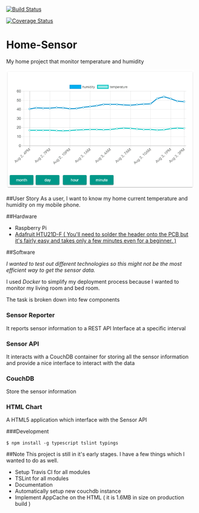 [![Build Status](https://travis-ci.org/kaga/Home-Sensor.svg?branch=master)](https://travis-ci.org/kaga/Home-Sensor)

[![Coverage Status](https://coveralls.io/repos/github/kaga/Home-Sensor/badge.svg?branch=master)](https://coveralls.io/github/kaga/Home-Sensor?branch=master)

# Home-Sensor 
My home project that monitor temperature and humidity 

![HTML Chart](./images/html_chart_v1_0_1.png)

##User Story
As a user, I want to know my home current temperature and humidity on my mobile phone.

##Hardware

- Raspberry Pi
- [Adafruit HTU21D-F ( You'll need to solder the header onto the PCB but it's fairly easy and takes only a few minutes even for a beginner. )](https://www.adafruit.com/products/1899)

##Software

*I wanted to test out different technologies so this might not be the most efficient way to get the sensor data.*

I used *Docker* to simplify my deployment process because I wanted to monitor my living room and bed room.

The task is broken down into few components 

### Sensor Reporter 
It reports sensor information to a REST API Interface at a specific interval

### Sensor API
It interacts with a CouchDB container for storing all the sensor information and provide a nice interface to interact with the data

### CouchDB
Store the sensor information 
 
### HTML Chart
A HTML5 application which interface with the Sensor API

###Development

	$ npm install -g typescript tslint typings

##Note
This project is still in it's early stages. I have a few things which I wanted to do as well.

- Setup Travis CI for all modules
- TSLint for all modules
- Documentation
- Automatically setup new couchdb instance
- Implement AppCache on the HTML ( it is 1.6MB in size on production build ) 
